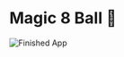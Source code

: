 


# Magic 8 Ball 🎱





![Finished App](https://github.com/londonappbrewery/Images/blob/master/8-ball-flutter-gif.gif)



